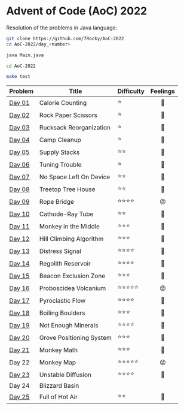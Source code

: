 # Advent of Code (AoC) 2022

Resolution of the problems in Java language:

```bash
git clone https://github.com/7Rocky/AoC-2022
cd AoC-2022/day_<number>

java Main.java
```

```bash
cd AoC-2022

make test
```

| Problem          | Title                    | Difficulty                     | Feelings         |
| ---------------- | ------------------------ | ------------------------------ |:----------------:|
| [Day 01](day_01) | Calorie Counting         | :star:                         | :shrug:          |
| [Day 02](day_02) | Rock Paper Scissors      | :star:                         | :shrug:          |
| [Day 03](day_03) | Rucksack Reorganization  | :star:                         | :raised_eyebrow: |
| [Day 04](day_04) | Camp Cleanup             | :star:                         | :thinking:       |
| [Day 05](day_05) | Supply Stacks            | :star::star:                   | :star_struck:    |
| [Day 06](day_06) | Tuning Trouble           | :star:                         | :shrug:          |
| [Day 07](day_07) | No Space Left On Device  | :star::star:                   | :blue_heart:     |
| [Day 08](day_08) | Treetop Tree House       | :star::star:                   | :thinking:       |
| [Day 09](day_09) | Rope Bridge              | :star::star::star::star:       | :rage:           |
| [Day 10](day_10) | Cathode-Ray Tube         | :star::star:                   | :raised_eyebrow: |
| [Day 11](day_11) | Monkey in the Middle     | :star::star::star:             | :thinking:       |
| [Day 12](day_12) | Hill Climbing Algorithm  | :star::star::star:             | :blue_heart:     |
| [Day 13](day_13) | Distress Signal          | :star::star::star::star:       | :blue_heart:     |
| [Day 14](day_14) | Regolith Reservoir       | :star::star::star::star:       | :star_struck:    |
| [Day 15](day_15) | Beacon Exclusion Zone    | :star::star::star:             | :star_struck:    |
| [Day 16](day_16) | Proboscidea Volcanium    | :star::star::star::star::star: | :rage:           |
| [Day 17](day_17) | Pyroclastic Flow         | :star::star::star::star:       | :star_struck:    |
| [Day 18](day_18) | Boiling Boulders         | :star::star::star:             | :thinking:       |
| [Day 19](day_19) | Not Enough Minerals      | :star::star::star::star:       | :thinking:       |
| [Day 20](day_20) | Grove Positioning System | :star::star::star:             | :star_struck:    |
| [Day 21](day_21) | Monkey Math              | :star::star::star:             | :blue_heart:     |
| Day 22           | Monkey Map               | :star::star::star::star::star: | :rage:           |
| [Day 23](day_23) | Unstable Diffusion       | :star::star::star::star:       | :star_struck:    |
| Day 24           | Blizzard Basin           |                                |                  |
| [Day 25](day_25) | Full of Hot Air          | :star::star:                   | :blue_heart:     |
